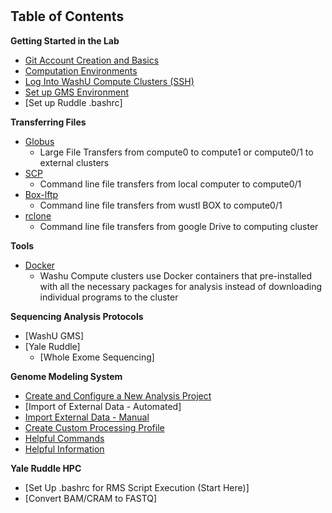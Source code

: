 # 
## Table of Contents
**Getting Started in the Lab**
  * [Git Account Creation and Basics](./Git.md "Git")
  * [Computation Environments](./getting_started/computation_environments.md)
  * [Log Into WashU Compute Clusters (SSH)](./SSH.md "Logging In (SSH)")
  * [Set up GMS Environment](./getting_started/gms_set_up.md)
  * [Set up Ruddle .bashrc]

**Transferring Files**
* [Globus](./transferring_files/Globus.md "Globus")
  * Large File Transfers from compute0 to compute1 or compute0/1 to external clusters
* [SCP](./transferring_files/SCP.md "SCP")
  * Command line file transfers from local computer to compute0/1
* [Box-lftp](./transferring_files/box_lftp.md)
  * Command line file transfers from wustl BOX to compute0/1
* [rclone](./transferring_files/rclone.md)
  * Command line file transfers from google Drive to computing cluster

**Tools**
  * [Docker](./tools/Docker.md "Docker")
    * Washu Compute clusters use Docker containers that pre-installed with all the necessary packages for analysis instead of downloading individual programs to the cluster
    
**Sequencing Analysis Protocols**
  * [WashU GMS]
  * [Yale Ruddle]
    * [Whole Exome Sequencing]
    
**Genome Modeling System**
  * [Create and Configure a New Analysis Project](./Genome_Modeling_System/create_analysis_project_GMS.md)
  * [Import of External Data - Automated]
  * [Import External Data - Manual](./Genome_Modeling_System/import_external_data_manually.md)
  * [Create Custom Processing Profile](./Genome_Modeling_System/custom_processing_profile.md)
  * [Helpful Commands](./Genome_Modeling_System/gms_commands.md)
  * [Helpful Information](./Genome_Modeling_System/gms_info.md)

**Yale Ruddle HPC**
  * [Set Up .bashrc for RMS Script Execution (Start Here)]
  * [Convert BAM/CRAM to FASTQ]
